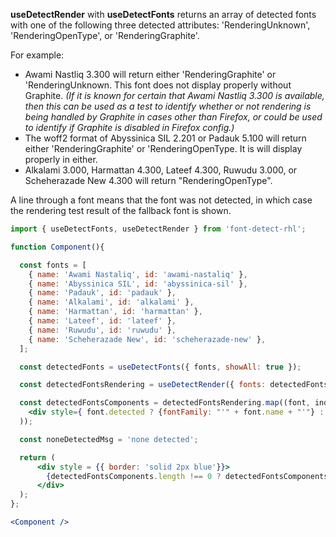 <!-- # useDetectRender -->
**useDetectRender** with **useDetectFonts** returns an array of detected fonts with one of the following three detected attributes: 'RenderingUnknown', 'RenderingOpenType', or 'RenderingGraphite'.

For example:
- Awami Nastliq 3.300 will return either 'RenderingGraphite' or 'RenderingUnknown. This font does not display properly without Graphite. *(If it is known for certain that Awami Nastliq 3.300 is available, then this can be used as a test to identify whether or not rendering is being handled by Graphite in cases other than Firefox, or could be used to identify if Graphite is disabled in Firefox config.)*
- The woff2 format of Abyssinica SIL 2.201 or Padauk 5.100 will return either 'RenderingGraphite' or 'RenderingOpenType. It is will display properly in either.
- Alkalami 3.000, Harmattan 4.300, Lateef 4.300, Ruwudu 3.000, or Scheherazade New 4.300 will return "RenderingOpenType".

A line through a font means that the font was not detected, in which case the rendering test result of the fallback font is shown.

```jsx
import { useDetectFonts, useDetectRender } from 'font-detect-rhl';

function Component(){

  const fonts = [
    { name: 'Awami Nastaliq', id: 'awami-nastaliq' },
    { name: 'Abyssinica SIL', id: 'abyssinica-sil' },
    { name: 'Padauk', id: 'padauk' },
    { name: 'Alkalami', id: 'alkalami' },
    { name: 'Harmattan', id: 'harmattan' },
    { name: 'Lateef', id: 'lateef' },
    { name: 'Ruwudu', id: 'ruwudu' },
    { name: 'Scheherazade New', id: 'scheherazade-new' },
  ];

  const detectedFonts = useDetectFonts({ fonts, showAll: true });

  const detectedFontsRendering = useDetectRender({ fonts: detectedFonts, fallbackFont: 'monospace' });

  const detectedFontsComponents = detectedFontsRendering.map((font, index) => (
    <div style={ font.detected ? {fontFamily: "'" + font.name + "'"} : { textDecoration: 'line-through' }} key={index}>{font.name}: <b>{font.detectedRender.toString()}</b></div>
  ));

  const noneDetectedMsg = 'none detected';

  return (
      <div style = {{ border: 'solid 2px blue'}}>
        {detectedFontsComponents.length !== 0 ? detectedFontsComponents : noneDetectedMsg}
      </div>
  );
};

<Component />
```
